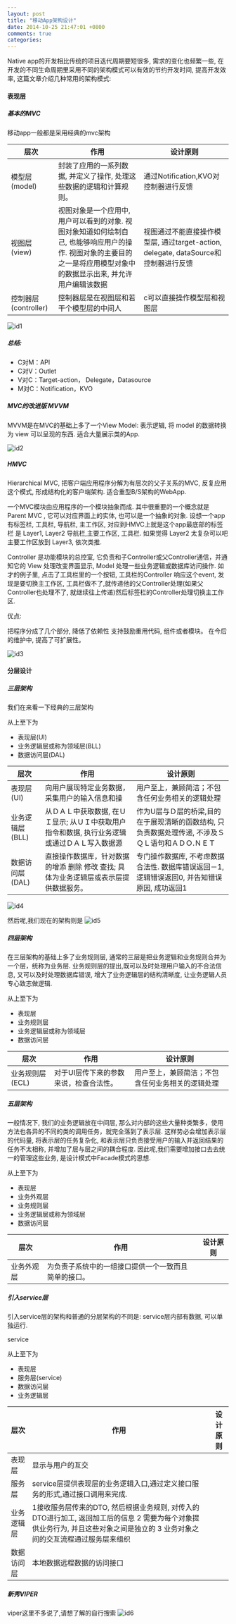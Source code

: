 ```yaml
---
layout: post
title: "移动App架构设计"
date: 2014-10-25 21:47:01 +0800
comments: true
categories: 
---
```


Native app的开发相比传统的项目迭代周期要短很多, 需求的变化也频繁一些, 在开发的不同生命周期里采用不同的架构模式可以有效的节约开发时间, 提高开发效率, 这篇文章介绍几种常用的架构模式:

<!--more-->

####  表现层

##### 基本的MVC

移动app一般都是采用经典的mvc架构


层次		| 作用	 | 设计原则
-------|-------|-------
模型层(model)|	封装了应用的一系列数据, 并定义了操作, 处理这些数据的逻辑和计算规则。|通过Notification,KVO对控制器进行反馈
视图层(view)	|视图对象是一个应用中, 用户可以看到的对象. 视图对象知道如何绘制自己, 也能够响应用户的操作. 视图对象的主要目的之一是将应用模型对象中的数据显示出来, 并允许用户编辑该数据 |视图通过不能直接操作模型层, 通过target-action, delegate, dataSource和控制器进行反馈
控制器层(controller)	|控制器层是在视图层和若干个模型层的中间人| c可以直接操作模型层和视图层


![id1](https://github.com/uxyheaven/NativeAppFrameworkDesign/raw/master/image/mvc.png)

##### 总结:

* C对M：API
* C对V：Outlet
* V对C：Target-action， Delegate，Datasource
* M对C：Notification，KVO

##### MVC的改进版 MVVM

MVVM是在MVC的基础上多了一个View Model: 表示逻辑, 将 model 的数据转换为 view 可以呈现的东西. 适合大量展示类的App.

![id2](https://github.com/uxyheaven/NativeAppFrameworkDesign/raw/master/image/mvvm.png)

##### HMVC

Hierarchical MVC, 把客户端应用程序分解为有层次的父子关系的MVC, 反复应用这个模式, 形成结构化的客户端架构. 适合重型B/S架构的WebApp.

一个MVC模块由应用程序的一个模块抽象而成. 其中很重要的一个概念就是 Parent MVC , 它可以对应界面上的实体, 也可以是一个抽象的对象. 设想一个app 有标签栏, 工具栏, 导航栏, 主工作区, 对应到HMVC上就是这个app最底部的标签栏 是 Layer1, Layer2 导航栏,主要工作区, 工具栏. 如果觉得 Layer2 太复杂可以吧主要工作区放到 Layer3, 依次类推.

Controller 是功能模块的总控室, 它负责和子Controller或父Controller通信，并通知它的 View 处理改变界面显示, Model 处理一些业务逻辑或数据库访问操作. 如才的例子里, 点击了工具栏里的一个按钮, 工具栏的Controller 响应这个event, 发现是要切换主工作区, 工具栏做不了,就传递他的父Controller处理(如果父Controller也处理不了, 就继续往上传递)然后标签栏的Controller处理切换主工作区.

优点:

把程序分成了几个部分, 降低了依赖性
支持鼓励重用代码, 组件或者模块。
在今后的维护中, 提高了可扩展性。

![id3](https://github.com/uxyheaven/NativeAppFrameworkDesign/raw/master/image/hmvc.png)

#### 分层设计

##### 三层架构

我们在来看一下经典的三层架构

从上至下为

* 表现层(UI)
* 业务逻辑层或称为领域层(BLL)
* 数据访问层(DAL)

层次	| 作用	|设计原则
----| ---| ----
表现层(UI) |	向用户展现特定业务数据，采集用户的输入信息和操 |用户至上，兼顾简洁；不包含任何业务相关的逻辑处理
业务逻辑层(BLL)	|从ＤＡＬ中获取数据, 在ＵＩ显示; 从ＵＩ中获取用户指令和数据, 执行业务逻辑或通过ＤＡＬ写入数据源	| 作为U层与Ｄ层的桥梁,目的在于展现清晰的函数结构, 只负责数据处理传递, 不涉及ＳＱＬ语句和ＡＤＯ.ＮＥＴ
数据访问层(DAL)	| 直接操作数据库，针对数据的增添 删除 修改 查找; 具体为业务逻辑层或表示层提供数据服务。| 专门操作数据库, 不考虑数据合法性. 数据库错误返回－1, 逻辑错误返回0, 并告知错误原因, 成功返回1

![id4](https://github.com/uxyheaven/NativeAppFrameworkDesign/raw/master/image/mvc_vs_3.png)

然后呢,我们现在的架构则是 
![id5](https://github.com/uxyheaven/NativeAppFrameworkDesign/raw/master/image/3.png)

##### 四层架构

在三层架构的基础上多了业务规则层, 通常的三层是把业务逻辑和业务规则合并为一个层，统称为业务层. 业务规则层的提出,既可以及时处理用户输入的不合法信息, 又可以及时处理数据库错误, 增大了业务逻辑层的结构清晰度, 让业务逻辑人员专心致志做逻辑.

从上至下为

* 表现层
* 业务规则层
* 业务逻辑层或称为领域层
* 数据访问层

层次	|作用|	设计原则
---|---|------
业务规则层(ECL)|	对于UI层传下来的参数来说，检查合法性。|用户至上，兼顾简洁；不包含任何业务相关的逻辑处理

##### 五层架构

一般情况下, 我们的业务逻辑放在中间层, 那么对内部的这些大量种类繁多，使用方法也各异的不同的类的调用任务，就完全落到了表示层. 这样势必会增加表示层的代码量, 将表示层的任务复杂化, 和表示层只负责接受用户的输入并返回结果的任务不太相称, 并增加了层与层之间的耦合程度. 因此呢,我们需要增加接口去去统一的管理这些业务, 是设计模式中Facade模式的思想.

从上至下为

* 表现层
* 业务外观层
* 业务规则层
* 业务逻辑层或称为领域层
* 数据访问层

层次|	作用| 	设计原则
----|---|-----
业务外观层	|为负责子系统中的一组接口提供一个一致而且简单的接口。|
	
##### 引入service层

引入service层的架构和普通的分层架构的不同是: service层内部有数据, 可以单独运行.

service

从上至下为

* 表现层
* 服务层(service)
* 数据访问层
* 业务逻辑层

层次|	作用	| 设计原则
----|----|---
表现层	|显示与用户的互交	|
服务层	|service层提供表现层的业务逻辑入口,通过定义接口服务的形式,通过接口调用来完成.|
业务逻辑层	|1接收服务层传来的DTO, 然后根据业务规则, 对传入的DTO进行加工, 返回加工后的信息 2 需要为每个对象提供业务行为, 并且这些对象之间是独立的 3 业务对象之间的交互流程通过服务层来组织|
数据访问层	|本地数据远程数据的访问接口	|

##### 新秀VIPER

viper这里不多说了,请想了解的自行搜索 
![id6](https://github.com/uxyheaven/NativeAppFrameworkDesign/raw/master/image/viper.png)

